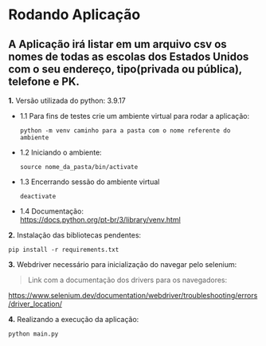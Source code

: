 # Rodando Aplicação

## A Aplicação irá listar em um arquivo csv os nomes de todas as escolas dos Estados Unidos com o seu endereço, tipo(privada ou pública), telefone e PK.

**1.** Versão utilizada do python: 3.9.17

- 1.1 Para fins de testes crie um ambiente virtual para rodar a aplicação:

  ```python -m venv caminho para a pasta com o nome referente do ambiente```

- 1.2 Iniciando o ambiente:

   ```source nome_da_pasta/bin/activate```

- 1.3 Encerrando sessão do ambiente virtual

  ```deactivate```

- 1.4 Documentação:       
    <https://docs.python.org/pt-br/3/library/venv.html>


**2.** Instalação das bibliotecas pendentes:

    pip install -r requirements.txt

**3.** Webdriver necessário para inicialização do navegar pelo selenium:

> Link com a documentação dos drivers para os navegadores:
    
https://www.selenium.dev/documentation/webdriver/troubleshooting/errors/driver_location/

**4.** Realizando a execução da aplicação:

```python main.py```
